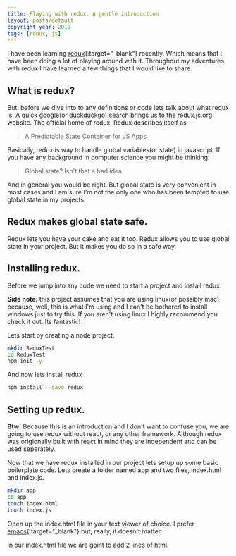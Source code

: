 ```yaml
---
title: Playing with redux. A gentle introduction
layout: posts/default
copyright_year: 2019
tags: [redux, js]
---
```


I have been learning [redux](https://amzn.to/2LuYILn){:target="_blank"} recently. Which means that I have been doing a lot of playing around with it. Throughout my adventures with redux I have learned a few things that I would like to share.

## What is redux?

But, before we dive into to any definitions or code lets talk about what redux is. A quick google(or duckduckgo) search brings us to the redux.js.org website. The official home of redux. Redux describes itself as

> A Predictable State Container for JS Apps

Basically, redux is way to handle global variables(or state) in javascript. If you have any background in computer science you might be thinking:

> Global state? Isn't that a bad idea.

And in general you would be right. But global state is very convenient in most cases
and I am sure I'm not the only one who has been tempted to use global state in my projects.

## Redux makes global state safe.

Redux lets you have your cake and eat it too. Redux allows you to use global state in your project. But it makes you do so in a safe way.

## Installing redux.
Before we jump into any code we need to start a project and install redux.

**Side note:** this project assumes that you are using linux(or possibly mac) because, well, this is what I'm using and I can't be bothered to install windows just to try this. If you aren't using linux I highly recommend you check it out. Its fantastic!

Lets start by creating a node project.

```bash
mkdir ReduxTest
cd ReduxTest
npm init -y
```

And now lets install redux

```bash
npm install --save redux
```

## Setting up redux.
**Btw:** Because this is an introduction and I don't want to confuse you, we are going to use redux without react, or any other framework. Although redux was origionally built with react in mind they are independent and can be used seperately.

Now that we have redux installed in our project lets setup up some basic boilerplate code. Lets create a folder named app and two files, index.html and index.js.


```bash
mkdir app
cd app
touch index.html
touch index.js
```
Open up the index.html file in your text viewer of choice. I prefer [emacs](https://amzn.to/2MV29xN){:target="_blank"} but, really, it doesn't matter.

In our index.html file we are goint to add 2 lines of html.

```html

```
